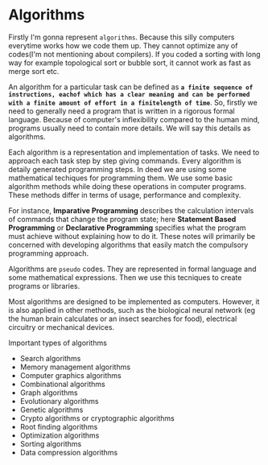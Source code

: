 Algorithms
===================

Firstly I'm gonna represent `algorithms`. Because this silly computers everytime works how we code them up. They cannot optimize any of codes(I'm not mentioning about compilers). If you coded a sorting with long way for example topological sort or bubble sort, it cannot work as fast as merge sort etc.

An algorithm for a particular task can be defined as **`a finite sequence of instructions, eachof which has a clear meaning and can be performed with a finite amount of effort in a finitelength of time`**. So, firstly we need to generally need a program that is written in a rigorous formal language. Because of computer's inflexibility compared to the human mind, programs usually need to contain more details. We will say this details as algorithms.

Each algorithm is a representation and implementation of tasks. We need to approach each task step by step giving commands. Every algorithm is detaily generated programming steps. In deed we are using some mathematical techiques for programming them. We use some basic algorithm methods while doing these operations in computer programs. These methods differ in terms of usage, performance and complexity. 

For instance, **Imparative Programming** describes the calculation intervals of commands that change the program state; here **Statement Based Programming** or **Declarative Programming** specifies what the program must achieve without explaining how to do it. These notes will primarily be concerned with developing algorithms that easily match the compulsory programming approach.

Algorithms are `pseudo` codes. They are represented in formal language and some mathematical expressions. Then we use this tecniques to create programs or libraries. 

Most algorithms are designed to be implemented as computers. However, it is also applied in other methods, such as the biological neural network (eg the human brain calculates or an insect searches for food), electrical circuitry or mechanical devices.

Important types of algorithms

  * Search algorithms
  * Memory management algorithms
  * Computer graphics algorithms
  * Combinational algorithms
  * Graph algorithms
  * Evolutionary algorithms
  * Genetic algorithms
  * Crypto algorithms or cryptographic algorithms
  * Root finding algorithms
  * Optimization algorithms
  * Sorting algorithms
  * Data compression algorithms
  